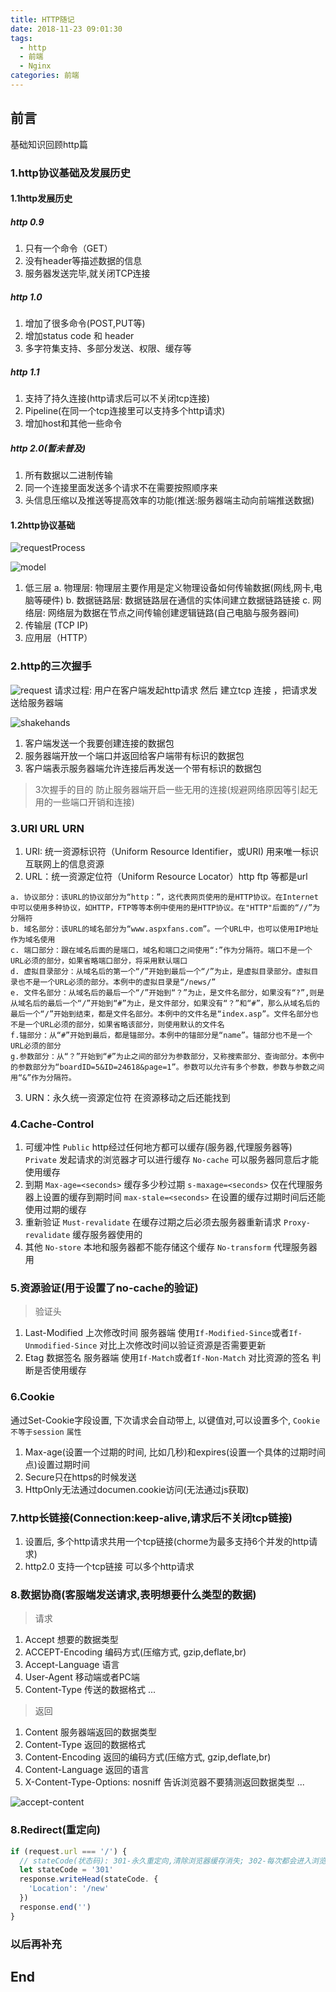 ```yaml
---
title: HTTP随记
date: 2018-11-23 09:01:30
tags:
  - http
  - 前端
  - Nginx
categories: 前端
---
```

## 前言

基础知识回顾http篇

### 1.http协议基础及发展历史

#### 1.1http发展历史

##### http 0.9

1. 只有一个命令（GET）
2. 没有header等描述数据的信息
3. 服务器发送完毕,就关闭TCP连接

##### http 1.0

1. 增加了很多命令(POST,PUT等)
2. 增加status code 和 header
3. 多字符集支持、多部分发送、权限、缓存等

##### http 1.1

1. 支持了持久连接(http请求后可以不关闭tcp连接)
2. Pipeline(在同一个tcp连接里可以支持多个http请求)
2. 增加host和其他一些命令

##### http 2.0(暂未普及)

1. 所有数据以二进制传输
2. 同一个连接里面发送多个请求不在需要按照顺序来
3. 头信息压缩以及推送等提高效率的功能(推送:服务器端主动向前端推送数据)

#### 1.2http协议基础

![requestProcess](https://github.com/Cxuyang/hexo-demo/blob/master/source/img/http/request.png)

![model](https://github.com/Cxuyang/hexo-demo/blob/master/source/img/http/model.png)
1. 低三层
a. 物理层: 物理层主要作用是定义物理设备如何传输数据(网线,网卡,电脑等硬件)
b. 数据链路层: 数据链路层在通信的实体间建立数据链路链接
c. 网络层: 网络层为数据在节点之间传输创建逻辑链路(自己电脑与服务器间)
2. 传输层 (TCP IP)
3. 应用层（HTTP）

### 2.http的三次握手

![request](https://github.com/Cxuyang/hexo-demo/blob/master/source/img/http/shakehans.png)
请求过程: 用户在客户端发起http请求 然后 建立tcp 连接 ，把请求发送给服务器端

![shakehands](https://github.com/Cxuyang/hexo-demo/blob/master/source/img/http/shakehans1.png)
1.	客户端发送一个我要创建连接的数据包
2.	服务器端开放一个端口并返回给客户端带有标识的数据包
3.	客户端表示服务器端允许连接后再发送一个带有标识的数据包

>3次握手的目的
防止服务器端开启一些无用的连接(规避网络原因等引起无用的一些端口开销和连接)

### 3.URI URL URN

1. URI: 统一资源标识符（Uniform Resource Identifier，或URI)  用来唯一标识互联网上的信息资源
2. URL：统一资源定位符（Uniform Resource Locator）http  ftp 等都是url
```
a. 协议部分：该URL的协议部分为“http：”，这代表网页使用的是HTTP协议。在Internet中可以使用多种协议，如HTTP，FTP等等本例中使用的是HTTP协议。在"HTTP"后面的“//”为分隔符
b. 域名部分：该URL的域名部分为“www.aspxfans.com”。一个URL中，也可以使用IP地址作为域名使用
c. 端口部分：跟在域名后面的是端口，域名和端口之间使用“:”作为分隔符。端口不是一个URL必须的部分，如果省略端口部分，将采用默认端口
d. 虚拟目录部分：从域名后的第一个“/”开始到最后一个“/”为止，是虚拟目录部分。虚拟目录也不是一个URL必须的部分。本例中的虚拟目录是“/news/”
e. 文件名部分：从域名后的最后一个“/”开始到“？”为止，是文件名部分，如果没有“?”,则是从域名后的最后一个“/”开始到“#”为止，是文件部分，如果没有“？”和“#”，那么从域名后的最后一个“/”开始到结束，都是文件名部分。本例中的文件名是“index.asp”。文件名部分也不是一个URL必须的部分，如果省略该部分，则使用默认的文件名
f.锚部分：从“#”开始到最后，都是锚部分。本例中的锚部分是“name”。锚部分也不是一个URL必须的部分
g.参数部分：从“？”开始到“#”为止之间的部分为参数部分，又称搜索部分、查询部分。本例中的参数部分为“boardID=5&ID=24618&page=1”。参数可以允许有多个参数，参数与参数之间用“&”作为分隔符。
```
3. URN：永久统一资源定位符 在资源移动之后还能找到

### 4.Cache-Control

1. 可缓冲性
`Public`  http经过任何地方都可以缓存(服务器,代理服务器等)
`Private` 发起请求的浏览器才可以进行缓存
`No-cache` 可以服务器同意后才能使用缓存
2. 到期
`Max-age=<seconds>`  缓存多少秒过期
`s-maxage=<seconds>` 仅在代理服务器上设置的缓存到期时间
`max-stale=<seconds>` 在设置的缓存过期时间后还能使用过期的缓存
3. 重新验证
`Must-revalidate`  在缓存过期之后必须去服务器重新请求
`Proxy-revalidate`  缓存服务器使用的
4. 其他
`No-store`  本地和服务器都不能存储这个缓存
`No-transform` 代理服务器用

### 5.资源验证(用于设置了no-cache的验证)

>验证头
1. Last-Modified
上次修改时间
服务器端 使用`If-Modified-Since`或者`If-Unmodified-Since`
对比上次修改时间以验证资源是否需要更新
2. Etag
数据签名
服务器端 使用`If-Match`或者`If-Non-Match`
对比资源的签名 判断是否使用缓存

### 6.Cookie

通过Set-Cookie字段设置, 下次请求会自动带上, 以键值对,可以设置多个, `Cookie不等于session`
`属性`
1. Max-age(设置一个过期的时间, 比如几秒)和expires(设置一个具体的过期时间点)设置过期时间
2. Secure只在https的时候发送
2. HttpOnly无法通过documen.cookie访问(无法通过js获取)

### 7.http长链接(Connection:keep-alive,请求后不关闭tcp链接)

1. 设置后, 多个http请求共用一个tcp链接(chorme为最多支持6个并发的http请求)
2. http2.0 支持一个tcp链接 可以多个http请求

### 8.数据协商(客服端发送请求,表明想要什么类型的数据)

>请求

1. Accept 想要的数据类型
2. ACCEPT-Encoding  编码方式(压缩方式, gzip,deflate,br)
3. Accept-Language  语言
4. User-Agent  移动端或者PC端
5. Content-Type  传送的数据格式
...

>返回

1. Content  服务器端返回的数据类型
2. Content-Type  返回的数据格式
3. Content-Encoding  返回的编码方式(压缩方式, gzip,deflate,br)
4. Content-Language  返回的语言
5. X-Content-Type-Options: nosniff   告诉浏览器不要猜测返回数据类型
...

![accept-content](https://github.com/Cxuyang/hexo-demo/blob/master/source/img/http/accept-content.png)

### 8.Redirect(重定向)

``` js
if (request.url === '/') {
  // stateCode(状态码): 301-永久重定向,清除浏览器缓存消失; 302-每次都会进入浏览器进行跳转
  let stateCode = '301'
  response.writeHead(stateCode. {
    'Location': '/new'
  })
  response.end('')
}
```


### 以后再补充

## End

